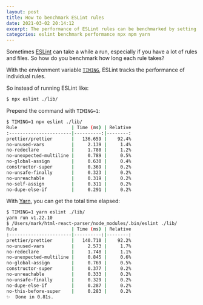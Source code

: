 ```yaml
---
layout: post
title: How to benchmark ESLint rules
date: 2021-03-02 20:14:12
excerpt: The performance of ESLint rules can be benchmarked by setting the environment variable `TIMING=1`.
categories: eslint benchmark performance npx npm yarn
---
```


Sometimes [ESLint](https://eslint.org/) can take a while a run, especially if you have a lot of rules and files. So how do you benchmark how long each rule takes?

With the environment variable [`TIMING`](https://eslint.org/docs/1.0.0/developer-guide/working-with-rules#per-rule-performance), ESLint tracks the performance of individual rules.

So instead of running ESLint like:

```sh
$ npx eslint ./lib/
```

Prepend the command with `TIMING=1`:

```sh
$ TIMING=1 npx eslint ./lib/
Rule                    | Time (ms) | Relative
:-----------------------|----------:|--------:
prettier/prettier       |   136.659 |    92.4%
no-unused-vars          |     2.139 |     1.4%
no-redeclare            |     1.780 |     1.2%
no-unexpected-multiline |     0.789 |     0.5%
no-global-assign        |     0.630 |     0.4%
constructor-super       |     0.369 |     0.2%
no-unsafe-finally       |     0.323 |     0.2%
no-unreachable          |     0.319 |     0.2%
no-self-assign          |     0.311 |     0.2%
no-dupe-else-if         |     0.291 |     0.2%
```

With [Yarn](https://yarnpkg.com/), you can get the total time elapsed:

```sh
$ TIMING=1 yarn eslint ./lib/
yarn run v1.22.10
$ /Users/mark/html-react-parser/node_modules/.bin/eslint ./lib/
Rule                    | Time (ms) | Relative
:-----------------------|----------:|--------:
prettier/prettier       |   140.710 |    92.2%
no-unused-vars          |     2.573 |     1.7%
no-redeclare            |     1.748 |     1.1%
no-unexpected-multiline |     0.845 |     0.6%
no-global-assign        |     0.769 |     0.5%
constructor-super       |     0.377 |     0.2%
no-unreachable          |     0.333 |     0.2%
no-unsafe-finally       |     0.329 |     0.2%
no-dupe-else-if         |     0.287 |     0.2%
no-this-before-super    |     0.283 |     0.2%
✨  Done in 0.81s.
```
